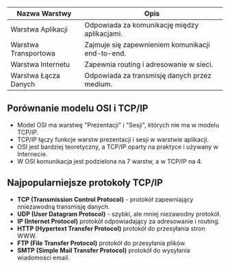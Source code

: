 | Nazwa Warstwy   |Opis                                         |
|-----------------|----------------------------------------------|
| Warstwa Aplikacji | Odpowiada za komunikację między aplikacjami.  |
| Warstwa Transportowa | Zajmuje się zapewnieniem komunikacji end-to-end. |
| Warstwa Internetu   | Zapewnia routing i adresowanie w sieci.       |
| Warstwa Łącza Danych | Odpowiada za transmisję danych przez medium. |

## Porównanie modelu OSI i TCP/IP

- Model OSI ma warstwę "Prezentacji" i "Sesji", których nie ma w modelu TCP/IP.
- TCP/IP łączy funkcje warstw prezentacji i sesji w warstwie aplikacji.
- OSI jest bardziej teoretyczny, a TCP/IP oparty na praktyce i używany w Internecie.
- W OSI komunikacja jest podzielona na 7 warstw, a w TCP/IP na 4.

## Najpopularniejsze protokoły TCP/IP

- **TCP (Transmission Control Protocol)** - protokół zapewniający nniezawodną transmisję danych.
- **UDP (User Datagram Protocol)** - szybki, ale mniej niezawodny protokół.
- **IP (Internet Protocol)** protokół odpowiadający za adresowanie i routing.
- **HTTP (Hypertext Transfer Protocol)** protokół do przesyłania stron WWW.
- **FTP (File Transfer Protocol)** protokół do przesyłania plików.
- **SMTP (Simple Mail Transfer Protocol)**  protokół do wysyłania wiadomości email.
